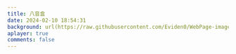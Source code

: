 ```yaml
---
title: 八音盒
date: 2024-02-10 18:54:31
background: url(https://raw.githubusercontent.com/Eviden0/WebPage-images/main/a8df2a535c264f1a9bd4dfb2431f486e)
aplayer: true
comments: false
---
```

<meta name="referrer" content="no-referrer"/>
